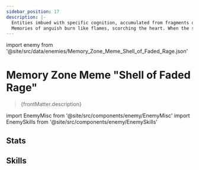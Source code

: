 ```yaml
---
sidebar_position: 17
description: |-
  Entities imbued with specific cognition, accumulated from fragments of the subconscious in the Memory Zone.
  Memories of anguish burn like flames, scorching the heart. When the suffering fades away, the life born from resentment will rise from the ashes, accumulating boundless fury.
---
```


import enemy from '@site/src/data/enemies/Memory_Zone_Meme_Shell_of_Faded_Rage.json'

# Memory Zone Meme "Shell of Faded Rage"
<blockquote>{frontMatter.description}</blockquote>

import EnemyMisc from '@site/src/components/enemy/EnemyMisc'
import EnemySkills from '@site/src/components/enemy/EnemySkills'

## Stats

<EnemyMisc enemy={enemy} variant={0} />

## Skills

<EnemySkills enemy={enemy} variant={0} />
